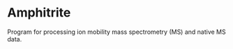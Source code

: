 Amphitrite
==========

Program for processing ion mobility mass spectrometry (MS) and native MS data.
